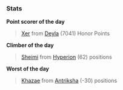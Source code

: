 

### Stats

**Point scorer of the day**
>[Xer](/#/character/Deyla/1236250) from [Deyla](/#/ranking/Deyla)  (7041) Honor Points


**Climber of the day**
>[Sheimi](/#/character/Hyperion/601673) from [Hyperion](/#/ranking/Hyperion)  (62) positions


**Worst of the day**
>[Khazae](/#/character/Antriksha/491653) from [Antriksha](/#/ranking/Antriksha)  (-30) positions


